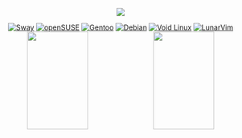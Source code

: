 <p align="center">
  <img src="https://readme-typing-svg.herokuapp.com?font=Roboto&color=%23F75C7E&size=25&center=true&vCenter=true&width=450&lines=Olá,+sou+Akil;">
</p>

<div align="center">
  <a href="https://github.com/Akil-1/Config--Tiling"><img src="https://img.shields.io/badge/SWAY-6EBE92?style=for-the-badge&logo=Linux&logoColor=white&labelColor=black" alt="Sway" /></a>
  <a href="https://github.com/Akil-1/Comando--Linux"><img src="https://img.shields.io/badge/SUSE-0C322C?style=for-the-badge&logo=SUSE&logoColor=white&labelColor=black" alt="openSUSE" /></a>
  <a href="https://github.com/Akil-1/Comando--Linux"><img src="https://img.shields.io/badge/Gentoo-54487A?style=for-the-badge&logo=gentoo&logoColor=white&labelColor=black" alt="Gentoo" /></a>
  <a href="https://github.com/Akil-1/Comando--Linux"><img src="https://img.shields.io/badge/Debian-A81D33?style=for-the-badge&logo=debian&logoColor=white&labelColor=black" alt="Debian" /></a>
  <a href="https://github.com/Akil-1/Comando--Linux"><img src="https://img.shields.io/badge/Void_Linux-4E9BBA?style=for-the-badge&logo=void-linux&logoColor=white&labelColor=black" alt="Void Linux" /></a>
  <a href="#"><img src="https://img.shields.io/badge/LunarVim-5D5F88?style=for-the-badge&logo=vim&logoColor=white&labelColor=black" alt="LunarVim" /></a>
</div>

<div align="center">
  <img width="49%" height="195px" src="https://github-readme-stats.vercel.app/api?username=Akil-1&show_icons=true&count_private=true&hide_border=true&title_color=ff91a8&icon_color=ff91a8&text_color=c9d1d9&bg_color=0d1117" />
  <img width="49%" height="195px" src="https://github-readme-stats.vercel.app/api/top-langs/?username=Akil-1&layout=compact&hide_border=true&title_color=ff91a8&text_color=c9d1d9&bg_color=0d1117" />
</div>
